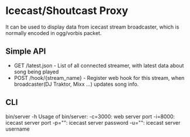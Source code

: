 # Icecast/Shoutcast Proxy

  It can be used to display data from icecast stream broadcaster, which is normally encoded in ogg/vorbis packet.

## Simple API

 - GET  /latest.json - List of all connected streamer, with latest data about song being played
 - POST /hook/{stream_name} - Register web hook for this stream, when broadcaster(DJ Traktor, Mixx ...) updates song info.

## CLI
  
  bin/server -h
  Usage of bin/server:
    -c=3000: web server port
    -i=8000: icecast server port
    -p="": icecast server password
    -u="": icecast server username

